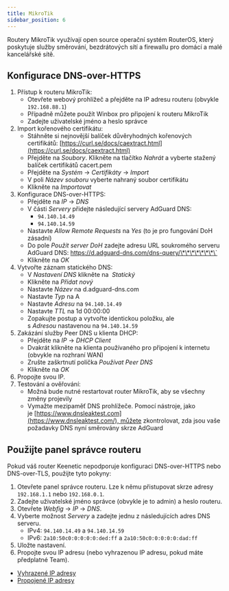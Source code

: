```yaml
---
title: MikroTik
sidebar_position: 6
---
```


Routery MikroTik využívají open source operační systém RouterOS, který poskytuje služby směrování, bezdrátových sítí a firewallu pro domácí a malé kancelářské sítě.

## Konfigurace DNS-over-HTTPS

1. Přístup k routeru MikroTik:
   - Otevřete webový prohlížeč a přejděte na IP adresu routeru (obvykle `192.168.88.1`)
   - Případně můžete použít Winbox pro připojení k routeru MikroTik
   - Zadejte uživatelské jméno a heslo správce
2. Import kořenového certifikátu:
   - Stáhněte si nejnovější balíček důvěryhodných kořenových certifikátů: [https://curl.se/docs/caextract.html](https://curl.se/docs/caextract.html)
   - Přejděte na _Soubory_. Klikněte na tlačítko _Nahrát_ a vyberte stažený balíček certifikátů cacert.pem
   - Přejděte na _Systém_ → _Certifikáty_ → _Import_
   - V poli _Název souboru_ vyberte nahraný soubor certifikátu
   - Klikněte na _Importovat_
3. Konfigurace DNS-over-HTTPS:
   - Přejděte na _IP_ → _DNS_
   - V části _Servery_ přidejte následující servery AdGuard DNS:
     - `94.140.14.49`
     - `94.140.14.59`
   - Nastavte _Allow Remote Requests_ na _Yes_ (to je pro fungování DoH zásadní)
   - Do pole _Použít server DoH_ zadejte adresu URL soukromého serveru AdGuard DNS: https://d.adguard-dns.com/dns-query/\*\*\*\*\*\*\*\`
   - Klikněte na _OK_
4. Vytvořte záznam statického DNS:
   - V _Nastavení DNS_ klikněte na  _Statický_
   - Klikněte na _Přidat nový_
   - Nastavte _Název_ na d.adguard-dns.com
   - Nastavte _Typ_ na A
   - Nastavte _Adresu_ na `94.140.14.49`
   - Nastavte _TTL_ na 1d 00:00:00
   - Zopakujte postup a vytvořte identickou položku, ale s _Adresou_ nastavenou na `94.140.14.59`
5. Zakázání služby Peer DNS u klienta DHCP:
   - Přejděte na _IP_ → _DHCP Client_
   - Dvakrát klikněte na klienta používaného pro připojení k internetu (obvykle na rozhraní WAN)
   - Zrušte zaškrtnutí políčka _Používat Peer DNS_
   - Klikněte na _OK_
6. Propojte svou IP.
7. Testování a ověřování:
   - Možná bude nutné restartovat router MikroTik, aby se všechny změny projevily
   - Vymažte mezipaměť DNS prohlížeče. Pomocí nástroje, jako je [https://www.dnsleaktest.com](https://www.dnsleaktest.com/), můžete zkontrolovat, zda jsou vaše požadavky DNS nyní směrovány skrze AdGuard

## Použijte panel správce routeru

Pokud váš router Keenetic nepodporuje konfiguraci DNS-over-HTTPS nebo DNS-over-TLS, použijte tyto pokyny:

1. Otevřete panel správce routeru. Lze k němu přistupovat skrze adresy `192.168.1.1` nebo `192.168.0.1`.
2. Zadejte uživatelské jméno správce (obvykle je to admin) a heslo routeru.
3. Otevřete _Webfig_ → _IP_ → _DNS_.
4. Vyberte možnost _Servery_ a zadejte jednu z následujících adres DNS serveru.
   - IPv4: `94.140.14.49` a `94.140.14.59`
   - IPv6: `2a10:50c0:0:0:0:0:ded:ff` a `2a10:50c0:0:0:0:0:dad:ff`
5. Uložte nastavení.
6. Propojte svou IP adresu (nebo vyhrazenou IP adresu, pokud máte předplatné Team).

- [Vyhrazené IP adresy](/private-dns/connect-devices/other-options/dedicated-ip.md)
- [Propojené IP adresy](/private-dns/connect-devices/other-options/linked-ip.md)
